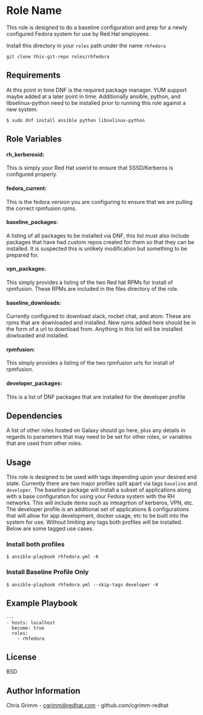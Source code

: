 Role Name
=========

This role is designed to do a baseline configuration and prep for a newly configured Fedora system for use by Red Hat employees.  

Install this directory in your `roles` path under the name `rhfedora`

```
git clone this-git-repo roles/rhfedora
```

Requirements
------------

At this point in time DNF is the required package manager.  YUM support maybe added at a later point in time.  Additionally ansible, python, and libselinux-python need to be installed prior to running this role against a new system. 

```
$ sudo dnf install ansible python libselinux-python
```

Role Variables
--------------

#### rh_kerberosid: 
This is simply your Red Hat userid to ensure that SSSD/Kerberos is configured properly.

#### fedora_current:
This is the fedora version you are configuring to ensure that we are pulling the correct rpmfusion rpms.

#### baseline_packages:
A listing of all packages to be installed via DNF, this list must also include packages that have had custom repos created for them so that they can be installed.  It is suspected this is unlikely modification but something to be prepared for.

#### vpn_packages:
This simply provides a listing of the two Red hat RPMs for install of rpmfusion.  These RPMs are included in the files directory of the role.

#### baseline_downloads:
Currently configured to download slack, rocket chat, and atom.  These are rpms that are downloaded and installed.  New rpms added here should be in the form of a url to download from.  Anything in this list will be installed dowloaded and installed.

#### rpmfusion:
This simply provides a listing of the two rpmfusion urls for install of rpmfusion.

#### developer_packages:
This is a list of DNF packages that are installed for the developer profile

Dependencies
------------

A list of other roles hosted on Galaxy should go here, plus any details in regards to parameters that may need to be set for other roles, or variables that are used from other roles.

Usage
------------

This role is designed to be used with tags depending upon your desired end state.  Currently there are two major profiles split apart via tags `baseline` and  `developer`.  The baseline package will install a subset of applications along with a base configuration for using your Fedora system with the RH networks.  This will include items such as inteagrtion of kerberos, VPN, etc.  The developer profile is an additional set of applications & configurations that will allow for app development, docker usage, etc to be built into the system for use.  Without limiting any tags both profiles will be installed. Below are some tagged use cases.


### Install both profiles
```
$ ansible-playbook rhfedora.yml -K
```

### Install Baseline Profile Only
```
$ ansible-playbook rhfedora.yml --skip-tags developer -K
```

## Example Playbook
```
---
- hosts: localhost
  become: true
  roles:
    - rhfedora
```

License
-------

BSD

Author Information
------------------
Chris Grimm - cgrimm@redhat.com - github.com/cgrimm-redhat
